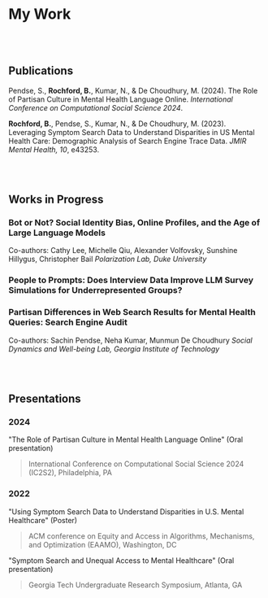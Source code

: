 <head>
    <link rel="shortcut icon" type="image/x-icon" href="favicon.ico?">
</head>

# My Work

</br></br>

## Publications

Pendse, S., **Rochford, B.**, Kumar, N., & De Choudhury, M. (2024). The Role of Partisan Culture in Mental Health Language Online. *International Conference on Computational Social Science 2024*.

**Rochford, B.**, Pendse, S., Kumar, N., & De Choudhury, M. (2023). Leveraging Symptom Search Data to Understand Disparities in US Mental Health Care: Demographic Analysis of Search Engine Trace Data. *JMIR Mental Health, 10*, e43253.

</br></br>

## Works in Progress

### Bot or Not? Social Identity Bias, Online Profiles, and the Age of Large Language Models
Co-authors: Cathy Lee, Michelle Qiu, Alexander Volfovsky, Sunshine Hillygus, Christopher Bail
*Polarization Lab, Duke University*

### People to Prompts: Does Interview Data Improve LLM Survey Simulations for Underrepresented Groups?

### Partisan Differences in Web Search Results for Mental Health Queries: Search Engine Audit
Co-authors: Sachin Pendse, Neha Kumar, Munmun De Choudhury
*Social Dynamics and Well-being Lab, Georgia Institute of Technology*

</br></br>

## Presentations

### 2024
"The Role of Partisan Culture in Mental Health Language Online" (Oral presentation)  
  > International Conference on Computational Social Science 2024 (IC2S2), Philadelphia, PA

### 2022
"Using Symptom Search Data to Understand Disparities in U.S. Mental Healthcare" (Poster)  
  > ACM conference on Equity and Access in Algorithms, Mechanisms, and Optimization (EAAMO), Washington, DC

"Symptom Search and Unequal Access to Mental Healthcare" (Oral presentation)  
  > Georgia Tech Undergraduate Research Symposium, Atlanta, GA
